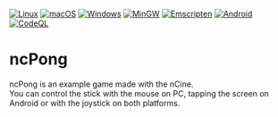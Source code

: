 [![Linux](https://github.com/nCine/ncPong/workflows/Linux/badge.svg)](https://github.com/nCine/ncPong/actions?workflow=Linux)
[![macOS](https://github.com/nCine/ncPong/workflows/macOS/badge.svg)](https://github.com/nCine/ncPong/actions?workflow=macOS)
[![Windows](https://github.com/nCine/ncPong/workflows/Windows/badge.svg)](https://github.com/nCine/ncPong/actions?workflow=Windows)
[![MinGW](https://github.com/nCine/ncPong/workflows/MinGW/badge.svg)](https://github.com/nCine/ncPong/actions?workflow=MinGW)
[![Emscripten](https://github.com/nCine/ncPong/workflows/Emscripten/badge.svg)](https://github.com/nCine/ncPong/actions?workflow=Emscripten)
[![Android](https://github.com/nCine/ncPong/workflows/Android/badge.svg)](https://github.com/nCine/ncPong/actions?workflow=Android)
[![CodeQL](https://github.com/nCine/ncPong/workflows/CodeQL/badge.svg)](https://github.com/nCine/ncPong/actions?workflow=CodeQL)

# ncPong
ncPong is an example game made with the nCine.  
You can control the stick with the mouse on PC, tapping the screen on Android or with the joystick on both platforms.
